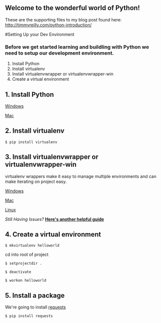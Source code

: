 ## Welcome to the wonderful world of Python!

These are the supporting files to my blog post found here: 
http://timmyreilly.com/python-introduction/ 


#Setting Up your Dev Environment

### Before we get started learning and buildling with Python we need to setup our development environment. 

1. Install Python
2. Install virtualenv
3. Install virtualenvwrapper or virtualenvwrapper-win
4. Create a virtual environment 
 

## 1. Install Python

[Windows](http://timmyreilly.azurewebsites.net/python-flask-windows-development-environment-setup/)

[Mac](http://docs.python-guide.org/en/latest/starting/install/osx/)


## 2. Install virtualenv

```
$ pip install virtualenv
```

## 3. Install virtualenvwrapper or virtualenvwrapper-win

virtualenv wrappers make it easy to manage multiple environments and can make iterating on project easy. 

[Windows](http://timmyreilly.azurewebsites.net/python-flask-windows-development-environment-setup/)

[Mac](http://docs.python-guide.org/en/latest/dev/virtualenvs/)

[Linux](http://newcoder.io/begin/setup-your-machine/) 

_Still Having Issues?_ __[Here's another helpful guide](http://newcoder.io/begin/setup-your-machine/)__

## 4. Create a virtual environment

```
$ mkvirtualenv helloworld
```

cd into root of project

```
$ setprojectdir .

$ deactivate

$ workon helloworld
```

## 5. Install a package

We're going to install [requests](http://docs.python-requests.org/en/master/) 

```
$ pip install requests
```

